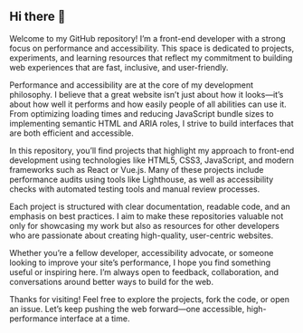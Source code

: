 ## Hi there 👋

Welcome to my GitHub repository! I’m a front-end developer with a strong focus on performance and accessibility. This space is dedicated to projects, experiments, and learning resources that reflect my commitment to building web experiences that are fast, inclusive, and user-friendly.

Performance and accessibility are at the core of my development philosophy. I believe that a great website isn’t just about how it looks—it’s about how well it performs and how easily people of all abilities can use it. From optimizing loading times and reducing JavaScript bundle sizes to implementing semantic HTML and ARIA roles, I strive to build interfaces that are both efficient and accessible.

In this repository, you’ll find projects that highlight my approach to front-end development using technologies like HTML5, CSS3, JavaScript, and modern frameworks such as React or Vue.js. Many of these projects include performance audits using tools like Lighthouse, as well as accessibility checks with automated testing tools and manual review processes.

Each project is structured with clear documentation, readable code, and an emphasis on best practices. I aim to make these repositories valuable not only for showcasing my work but also as resources for other developers who are passionate about creating high-quality, user-centric websites.

Whether you’re a fellow developer, accessibility advocate, or someone looking to improve your site’s performance, I hope you find something useful or inspiring here. I’m always open to feedback, collaboration, and conversations around better ways to build for the web.

Thanks for visiting! Feel free to explore the projects, fork the code, or open an issue. Let’s keep pushing the web forward—one accessible, high-performance interface at a time.
